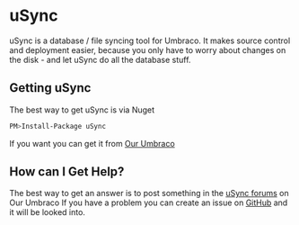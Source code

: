 # uSync

uSync is a database / file syncing tool for Umbraco. It makes source control and 
deployment easier, because you only have to worry about changes on the disk - and
let uSync do all the database stuff.

## Getting uSync

The best way to get uSync is via Nuget

```bash
PM>Install-Package uSync
```

If you want you can get it from [Our Umbraco](https://our.umbraco.org/projects/developer-tools/usync/)


## How can I Get Help?

The best way to get an answer is to post something in the [uSync forums](https://our.umbraco.org/projects/developer-tools/usync/usync/) on Our Umbraco
If you have a problem you can create an issue on [GitHub](https://github.com/KevinJump/uSync) and it will be looked into.








